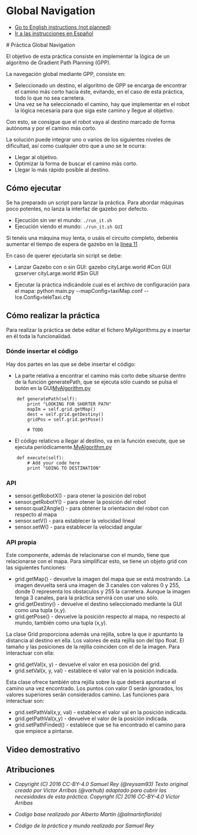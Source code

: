 # Global Navigation
* [Go to English instructions (not planned)](#english)
* [Ir a las instrucciones en Español](#spanish)

<a name="spanish"/>
# Práctica Global Navigation

El objetivo de esta práctica consiste en implementar la lógica de un algoritmo de Gradient Path Planning (GPP).

La navegación global mediante GPP, consiste en:

- Seleccionado un destino, el algoritmo de GPP se encarga de encontrar el camino más corto hacia éste, evitando, en el caso de esta práctica, todo lo que no sea carretera.
- Una vez se ha seleccionado el camino, hay que implementar en el robot la lógica necesaria para que siga este camino y llegue al objetivo.

Con esto, se consigue que el robot vaya al destino marcado de forma autónoma y por el camino más corto.

La solución puede integrar uno o varios de los siguientes niveles
de dificultad, así como cualquier otro que a uno se le ocurra:
* Llegar al objetivo.
* Optimizar la forma de buscar el camino más corto.
* Llegar lo más rápido posible al destino.


## Cómo ejecutar
Se ha preparado un script para lanzar la práctica. Para abordar
máquinas poco potentes, no lanza la interfaz de gazebo por defecto.
* Ejecución sin ver el mundo: `./run_it.sh`
* Ejecución viendo el mundo: `./run_it.sh GUI`

Si tenéis una máquina muy lenta, o usáis el circuito completo, deberéis
aumentar el tiempo de espera de gazebo en la [línea 11](run_it.sh#L11)

En caso de querer ejecutarla sin script se debe:
- Lanzar Gazebo con o sin GUI: 
    gazebo cityLarge.world     #Con GUI
    gzserver cityLarge.world   #Sin GUI

- Ejecutar la práctica indicándole cual es el archivo de configuración para el mapa:
    python main.py --mapConfig=taxiMap.conf --Ice.Config=teleTaxi.cfg


## Cómo realizar la práctica
Para realizar la práctica se debe editar el fichero MyAlgorithms.py e insertar en él toda la funcionalidad.

### Dónde insertar el código
Hay dos partes en las que se debe insertar el código:

- La parte relativa a encontrar el camino más corto debe situarse dentro de la función generatePath, que se ejecuta sólo cuando se pulsa el botón en la GUI[MyAlgorithm.py](MyAlgorithm.py#L17)

```
    def generatePath(self):
        print "LOOKING FOR SHORTER PATH"
        mapIm = self.grid.getMap()      
        dest = self.grid.getDestiny()   
        gridPos = self.grid.getPose()

        # TODO
```

- El código relaticvo a llegar al destino, va en la función execute, que se ejecuta periódicamente.[MyAlgorithm.py](MyAlgorithm.py#L29)

```
    def execute(self):
        # Add your code here
        print "GOING TO DESTINATION"
```

### API
* sensor.getRobotX() - para otener la posición del robot
* sensor.getRobotY() - para otener la posición del robot
* sensor.quat2Angle() - para obtener la orientacion del robot con respecto al mapa
* sensor.setV() - para establecer la velocidad lineal
* sensor.setW() - para establecer la velocidad angular


### API propia
Este componente, además de relacionarse con el mundo, tiene que relacionarse con el mapa. Para simplificar esto, se tiene un objeto grid con las siguientes funciones:
* grid.getMap() - devuelve la imagen del mapa que se está mostrando. La imagen devuelta será una imagen de 3 canales con valores 0 y 255, donde 0 representa los obstaculos y 255 la carretera. Aunque la imagen tenga 3 canales, para la práctica servirá con usar uno sólo.
* grid.getDestiny() - devuelve el destino seleccionado mediante la GUI como una tupla (x,y).
* grid.getPose() - devuelve la posición respecto al mapa, no respecto al mundo, también como una tupla (x,y).

La clase Grid proporciona además una rejilla, sobre la que ir apuntanto la distancia al destino en ella. Los valores de esta rejilla son del tipo float. El tamaño y las posiciones de la rejilla coinciden con el de la imagen. Para interactuar con ella:
* grid.getVal(x, y) - devuelve el valor en esa posición del grid. 
* grid.setVal(x, y, val) - establece el valor val en la posición indicada.

Esta clase ofrece también otra rejilla sobre la que deberá apuntarse el camino una vez encontrado. Los puntos con valor 0 serán ignorados, los valores superiores serán considerados camino. Las funciones para interactuar son:
* grid.setPathVal(x,y, val) - establece el valor val en la posición indicada.
* grid.getPathVal(x,y) - devuelve el valor de la posición indicada.
* grid.setPathFinded() - establece que se ha encontrado el camino para que empiece a pintarse. 


## Video demostrativo


## Atribuciones
* *Copyright (C) 2016 CC-BY-4.0 Samuel Rey (@reysam93)
Texto original creado por Victor Arribas (@varhub) adaptado para cubrir las necesidades de esta práctica. Copyright (C) 2016 CC-BY-4.0 Victor Arribas*

* *Codigo base realizado por Alberto Martín (@almartinflorido)*
* *Código de la práctica y  mundo realizado por Samuel Rey*
